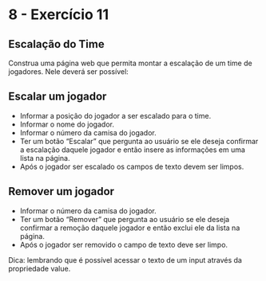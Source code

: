 # 8 - Exercício 11

## Escalação do Time

Construa uma página web que permita montar a escalação de um time de jogadores. Nele deverá ser possível:

## Escalar um jogador

- Informar a posição do jogador a ser escalado para o time.
- Informar o nome do jogador.
- Informar o número da camisa do jogador.
- Ter um botão “Escalar” que pergunta ao usuário se ele deseja confirmar a escalação daquele jogador e então insere as informações em uma lista na página.
- Após o jogador ser escalado os campos de texto devem ser limpos.
  
## Remover um jogador

- Informar o número da camisa do jogador.
- Ter um botão “Remover” que pergunta ao usuário se ele deseja confirmar a remoção daquele jogador e então exclui ele da lista na página.
- Após o jogador ser removido o campo de texto deve ser limpo.

Dica: lembrando que é possível acessar o texto de um input através da propriedade value.
